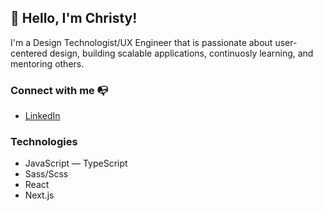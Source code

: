 ## 👋 Hello, I'm Christy!


I'm a Design Technologist/UX Engineer that is passionate about user-centered design, building scalable applications, continuosly learning, and mentoring others.

### Connect with me 📭

- [LinkedIn](https://www.linkedin.com/in/christy-presler/)

### Technologies
- JavaScript — TypeScript
- Sass/Scss
- React
- Next.js

<!--
**cpresler/cpresler** is a ✨ _special_ ✨ repository because its `README.md` (this file) appears on your GitHub profile.

Here are some ideas to get you started:

- 🔭 I’m currently working on ...
- 🌱 I’m currently learning ...
- 👯 I’m looking to collaborate on ...
- 🤔 I’m looking for help with ...
- 💬 Ask me about ...
- 📫 How to reach me: ...
- 😄 Pronouns: ...
- ⚡ Fun fact: ...
-->

